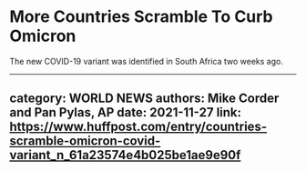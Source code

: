# More Countries Scramble To Curb Omicron

The new COVID-19 variant was identified in South Africa two weeks ago.

---
category: WORLD NEWS
authors: Mike Corder and Pan Pylas, AP
date: 2021-11-27
link: https://www.huffpost.com/entry/countries-scramble-omicron-covid-variant_n_61a23574e4b025be1ae9e90f
---
